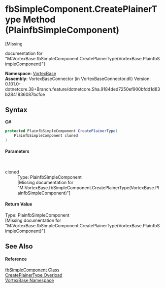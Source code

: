 # fbSimpleComponent.CreatePlainerType Method (PlainfbSimpleComponent)
 

\[Missing <summary> documentation for "M:VortexBase.fbSimpleComponent.CreatePlainerType(VortexBase.PlainfbSimpleComponent)"\]

**Namespace:**&nbsp;<a href="N_VortexBase.md">VortexBase</a><br />**Assembly:**&nbsp;VortexBaseConnector (in VortexBaseConnector.dll) Version: 0.101.0-dotnetcore.38+Branch.feature/dotnetcore.Sha.9184ded7250ef900bfdd1d83b2841836087bcfce

## Syntax

**C#**<br />
``` C#
protected PlainfbSimpleComponent CreatePlainerType(
	PlainfbSimpleComponent cloned
)
```


#### Parameters
&nbsp;<dl><dt>cloned</dt><dd>Type: PlainfbSimpleComponent<br />\[Missing <param name="cloned"/> documentation for "M:VortexBase.fbSimpleComponent.CreatePlainerType(VortexBase.PlainfbSimpleComponent)"\]</dd></dl>

#### Return Value
Type: PlainfbSimpleComponent<br />\[Missing <returns> documentation for "M:VortexBase.fbSimpleComponent.CreatePlainerType(VortexBase.PlainfbSimpleComponent)"\]

## See Also


#### Reference
<a href="T_VortexBase_fbSimpleComponent.md">fbSimpleComponent Class</a><br /><a href="Overload_VortexBase_fbSimpleComponent_CreatePlainerType.md">CreatePlainerType Overload</a><br /><a href="N_VortexBase.md">VortexBase Namespace</a><br />